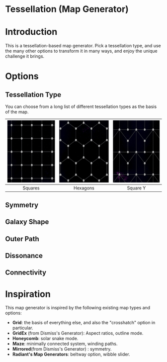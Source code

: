 Tessellation (Map Generator)
============================

# Introduction
This is a tessellation-based map generator. Pick a tessellation type, and use the many other options to transform it in many ways, and enjoy the unique challenge it brings.

# Options
## Tessellation Type
You can choose from a long list of different tessellation types as the basis of the map.

| <img src="Tessellation%20Types/1.jpg?raw=true" alt="Squares" height=200> | <img src="Tessellation%20Types/2.jpg?raw=true" alt="Hexagons" height=200> |<img src="Tessellation%20Types/101.jpg?raw=true" alt="Square Y" height=200> |
|:--:|:--:|:--:|
| Squares | Hexagons | Square Y |

## Symmetry
## Galaxy Shape
## Outer Path
## Dissonance
## Connectivity

# Inspiration
This map generator is inspired by the following existing map types and options:

* **Grid**: the basis of everything else, and also the "crosshatch" option in particular.
* **GridEx** (from Dismiss's Generator): Aspect ratios, outline mode.
* **Honeycomb**: solar snake mode.
* **Maze**: minimally connected system, winding paths.
* **Mirrored**(from Dismiss's Generator) : symmetry.
* **Radiant's Map Generators**: beltway option, wibble slider.
